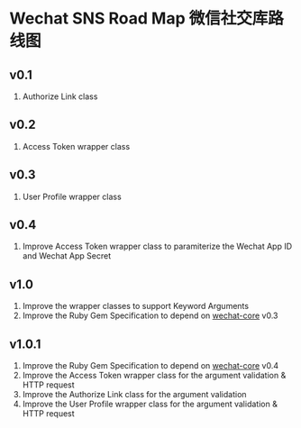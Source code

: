 # Wechat SNS Road Map 微信社交库路线图

## v0.1
1. Authorize Link class

## v0.2
1. Access Token wrapper class

## v0.3
1. User Profile wrapper class

## v0.4
1. Improve Access Token wrapper class to paramiterize the Wechat App ID and Wechat App Secret

## v1.0
1. Improve the wrapper classes to support Keyword Arguments
2. Improve the Ruby Gem Specification to depend on [wechat-core](https://github.com/topbitdu/wechat-core) v0.3

## v1.0.1
1. Improve the Ruby Gem Specification to depend on [wechat-core](https://github.com/topbitdu/wechat-core) v0.4
2. Improve the Access Token wrapper class for the argument validation & HTTP request
3. Improve the Authorize Link class for the argument validation
4. Improve the User Profile wrapper class for the argument validation & HTTP request
